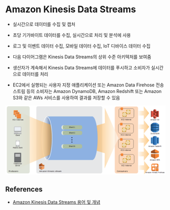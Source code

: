 # Amazon Kinesis Data Streams

- 실시간으로 데이터를 수집 및 캡처
- 초당 기가바이트 데이터를 수집, 실시간으로 처리 및 분석에 사용
- 로그 및 이벤트 데이터 수집, 모바일 데이터 수집, IoT 디바이스 데이터 수집

- 다음 다이어그램은 Kinesis Data Streams의 상위 수준 아키텍처를 보여줌
- 생산자가 계속해서 Kinesis Data Streams에 데이터를 푸시하고 소비자가 실시간으로 데이터를 처리

- EC2에서 실행되는 사용자 지정 애플리케이션 또는 Amazon Data Firehose 전송 스트림 등의 소비자는 Amazon DynamoDB, Amazon Redshift 또는 Amazon S3와 같은 AWs 서비스를 사용하여 결과를 저장할 수 있음

<p align="center">
  <img src="../../images/cloud/kinesis_data_stream.png">
</p>

## References
- [Amazon Kinesis Data Streams 용어 및 개념](https://docs.aws.amazon.com/ko_kr/streams/latest/dev/key-concepts.html)
